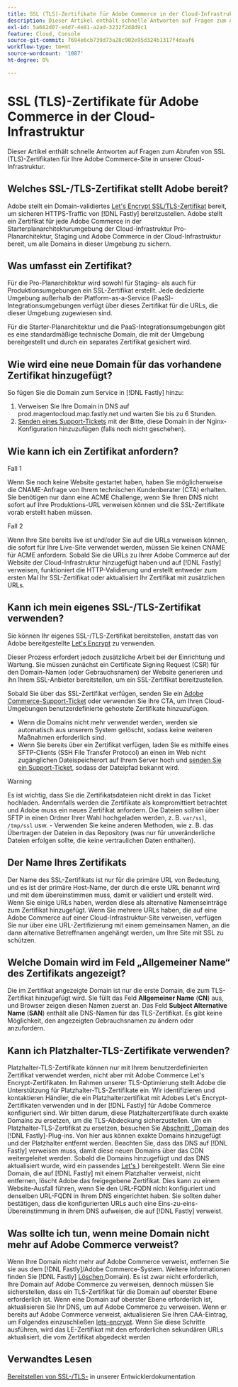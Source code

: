 ```yaml
---
title: SSL (TLS)-Zertifikate für Adobe Commerce in der Cloud-Infrastruktur
description: Dieser Artikel enthält schnelle Antworten auf Fragen zum Abrufen von SSL (TLS)-Zertifikaten für Ihre Adobe Commerce-Site in unserer Cloud-Infrastruktur.
exl-id: 5a682d07-e4d7-4e81-a2ad-3232f2d8d9c1
feature: Cloud, Console
source-git-commit: 7694e6cb739d73a28c902e95d324b1317f4daaf6
workflow-type: tm+mt
source-wordcount: '1087'
ht-degree: 0%

---
```


# SSL (TLS)-Zertifikate für Adobe Commerce in der Cloud-Infrastruktur

Dieser Artikel enthält schnelle Antworten auf Fragen zum Abrufen von SSL (TLS)-Zertifikaten für Ihre Adobe Commerce-Site in unserer Cloud-Infrastruktur.

## Welches SSL-/TLS-Zertifikat stellt Adobe bereit?

Adobe stellt ein Domain-validiertes [Let&#39;s Encrypt SSL/TLS-Zertifikat](https://letsencrypt.org/) bereit, um sicheren HTTPS-Traffic von [!DNL Fastly] bereitzustellen. Adobe stellt ein Zertifikat für jede Adobe Commerce in der Starterplanarchitekturumgebung der Cloud-Infrastruktur Pro-Planarchitektur, Staging und Adobe Commerce in der Cloud-Infrastruktur bereit, um alle Domains in dieser Umgebung zu sichern.

## Was umfasst ein Zertifikat?

Für die Pro-Planarchitektur wird sowohl für Staging- als auch für Produktionsumgebungen ein SSL-Zertifikat erstellt. Jede dedizierte Umgebung außerhalb der Platform-as-a-Service (PaaS)-Integrationsumgebungen verfügt über dieses Zertifikat für die URLs, die dieser Umgebung zugewiesen sind.

Für die Starter-Planarchitektur und die PaaS-Integrationsumgebungen gibt es eine standardmäßige technische Domain, die mit der Umgebung bereitgestellt und durch ein separates Zertifikat gesichert wird.

## Wie wird eine neue Domain für das vorhandene Zertifikat hinzugefügt?

So fügen Sie die Domain zum Service in [!DNL Fastly] hinzu:

1. Verweisen Sie Ihre Domain in DNS auf prod.magentocloud.map.fastly.net und warten Sie bis zu 6 Stunden.
1. [Senden eines Support-Tickets](/help/help-center-guide/help-center/magento-help-center-user-guide.md#submit-ticket) mit der Bitte, diese Domain in der Nginx-Konfiguration hinzuzufügen (falls noch nicht geschehen).

## Wie kann ich ein Zertifikat anfordern?

Fall 1

Wenn Sie noch keine Website gestartet haben, haben Sie möglicherweise die CNAME-Anfrage von Ihrem technischen Kundenberater (CTA) erhalten. Sie benötigen nur dann eine ACME Challenge, wenn Sie Ihren DNS nicht sofort auf Ihre Produktions-URL verweisen können und die SSL-Zertifikate vorab erstellt haben müssen.

Fall 2

Wenn Ihre Site bereits live ist und/oder Sie auf die URLs verweisen können, die sofort für Ihre Live-Site verwendet werden, müssen Sie keinen CNAME für ACME anfordern. Sobald Sie die URLs zu Ihrer Adobe Commerce auf der Website der Cloud-Infrastruktur hinzugefügt haben und auf [!DNL Fastly] verweisen, funktioniert die HTTP-Validierung und erstellt entweder zum ersten Mal Ihr SSL-Zertifikat oder aktualisiert Ihr Zertifikat mit zusätzlichen URLs.

## Kann ich mein eigenes SSL-/TLS-Zertifikat verwenden?

Sie können Ihr eigenes SSL-/TLS-Zertifikat bereitstellen, anstatt das von Adobe bereitgestellte [Let&#39;s Encrypt](https://letsencrypt.org/) zu verwenden.

Dieser Prozess erfordert jedoch zusätzliche Arbeit bei der Einrichtung und Wartung. Sie müssen zunächst ein Certificate Signing Request (CSR) für den Domain-Namen (oder Gebrauchsnamen) der Website generieren und ihn Ihrem SSL-Anbieter bereitstellen, um ein SSL-Zertifikat bereitzustellen.

Sobald Sie über das SSL-Zertifikat verfügen, senden Sie ein [Adobe Commerce-Support-Ticket](/help/help-center-guide/help-center/magento-help-center-user-guide.md#submit-ticket) oder verwenden Sie Ihre CTA, um Ihren Cloud-Umgebungen benutzerdefinierte gehostete Zertifikate hinzuzufügen.

* Wenn die Domains nicht mehr verwendet werden, werden sie automatisch aus unserem System gelöscht, sodass keine weiteren Maßnahmen erforderlich sind.
* Wenn Sie bereits über ein Zertifikat verfügen, laden Sie es mithilfe eines SFTP-Clients (SSH File Transfer Protocol) an einen im Web nicht zugänglichen Dateispeicherort auf Ihrem Server hoch und [senden Sie ein Support-Ticket](/help/help-center-guide/help-center/magento-help-center-user-guide.md#submit-ticket), sodass der Dateipfad bekannt wird.

>[!WARNING]
>
>Es ist wichtig, dass Sie die Zertifikatsdateien nicht direkt in das Ticket hochladen. Andernfalls werden die Zertifikate als kompromittiert betrachtet und Adobe muss ein neues Zertifikat anfordern.
>Die Dateien sollten über SFTP in einen Ordner Ihrer Wahl hochgeladen werden, z. B. `var/ssl`, `/tmp/ssl` usw. - Verwenden Sie keine anderen Methoden, wie z. B. das Übertragen der Dateien in das Repository (was nur für unveränderliche Dateien erfolgen sollte, die keine vertraulichen Daten enthalten).

## Der Name Ihres Zertifikats

Der Name des SSL-Zertifikats ist nur für die primäre URL von Bedeutung, und es ist der primäre Host-Name, der durch die erste URL benannt wird und mit dem übereinstimmen muss, damit er validiert und erstellt wird. Wenn Sie einige URLs haben, werden diese als alternative Namenseinträge zum Zertifikat hinzugefügt. Wenn Sie mehrere URLs haben, die auf eine Adobe Commerce auf einer Cloud-Infrastruktur-Site verweisen, verfügen Sie nur über eine URL-Zertifizierung mit einem gemeinsamen Namen, an die dann alternative Betreffnamen angehängt werden, um Ihre Site mit SSL zu schützen.

## Welche Domain wird im Feld „Allgemeiner Name“ des Zertifikats angezeigt?

Die im Zertifikat angezeigte Domain ist nur die erste Domain, die zum TLS-Zertifikat hinzugefügt wird. Sie füllt das Feld **Allgemeiner Name** (**CN**) aus, und Browser zeigen diesen Namen zuerst an. Das Feld **Subject Alternative Name** (**SAN**) enthält alle DNS-Namen für das TLS-Zertifikat. Es gibt keine Möglichkeit, den angezeigten Gebrauchsnamen zu ändern oder anzufordern.

## Kann ich Platzhalter-TLS-Zertifikate verwenden?

Platzhalter-TLS-Zertifikate können nur mit Ihrem benutzerdefinierten Zertifikat verwendet werden, nicht aber mit Adobe Commerce Let&#39;s Encrypt-Zertifikaten. Im Rahmen unserer TLS-Optimierung stellt Adobe die Unterstützung für Platzhalter-TLS-Zertifikate ein. Wir identifizieren und kontaktieren Händler, die ein Platzhalterzertifikat mit Adobes Let&#39;s Encrypt-Zertifikaten verwenden und in der [!DNL Fastly] für Adobe Commerce konfiguriert sind. Wir bitten darum, diese Platzhalterzertifikate durch exakte Domains zu ersetzen, um die TLS-Abdeckung sicherzustellen. Um ein Platzhalter-TLS-Zertifikat zu ersetzen, besuchen Sie [ Abschnitt „Domain](https://experienceleague.adobe.com/en/docs/commerce-cloud-service/user-guide/cdn/setup-fastly/fastly-custom-cache-configuration#manage-domains) des [!DNL Fastly]-Plug-ins. Von hier aus können exakte Domains hinzugefügt und der Platzhalter entfernt werden. Beachten Sie, dass das DNS auf [!DNL Fastly] verweisen muss, damit diese neuen Domains über das CDN weitergeleitet werden. Sobald die Domains hinzugefügt und das DNS aktualisiert wurde, wird ein passendes [Let&#39;s ](https://letsencrypt.org/)) bereitgestellt. Wenn Sie eine Domain, die auf [!DNL Fastly] mit einem Platzhalter verweist, nicht entfernen, löscht Adobe das freigegebene Zertifikat. Dies kann zu einem Website-Ausfall führen, wenn Sie den URL-FQDN nicht konfiguriert und denselben URL-FQDN in Ihrem DNS eingerichtet haben. Sie sollten daher bestätigen, dass die konfigurierten URLs auch eine Eins-zu-eins-Übereinstimmung in ihrem DNS aufweisen, die auf [!DNL Fastly] verweist.

## Was sollte ich tun, wenn meine Domain nicht mehr auf Adobe Commerce verweist?

Wenn Ihre Domain nicht mehr auf Adobe Commerce verweist, entfernen Sie sie aus dem [!DNL Fastly]/Adobe Commerce-System. Weitere Informationen finden Sie [!DNL Fastly] [Löschen ](https://docs.fastly.com/en/guides/working-with-domains#deleting-a-domain) Domain). Es ist zwar nicht erforderlich, Ihre Domain auf Adobe Commerce zu verweisen, dennoch müssen Sie sicherstellen, dass ein TLS-Zertifikat für die Domain auf oberster Ebene erforderlich ist. Wenn eine Domain auf oberster Ebene erforderlich ist, aktualisieren Sie Ihr DNS, um auf Adobe Commerce zu verweisen. Wenn er bereits auf Adobe Commerce verweist, aktualisieren Sie Ihren CAA-Eintrag, um Folgendes einzuschließen [lets-encrypt](https://letsencrypt.org/). Wenn Sie diese Schritte ausführen, wird das LE-Zertifikat mit den erforderlichen sekundären URLs aktualisiert, die vom Zertifikat abgedeckt werden&#x200B;

## Verwandtes Lesen

[Bereitstellen von SSL-/TLS-](https://experienceleague.adobe.com/en/docs/commerce-cloud-service/user-guide/cdn/setup-fastly/fastly-configuration#provision-ssltls-certificates) in unserer Entwicklerdokumentation
